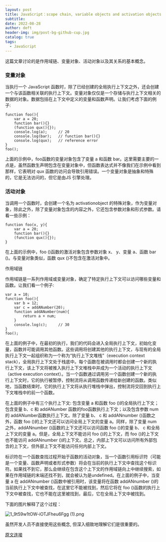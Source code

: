 ```yaml
---
layout: post
title: JavaScript：scope chain, variable objects and activation objects.【自翻译】
subtitle:
date: 2022-08-28
author: deft
header-img: img/post-bg-github-cup.jpg
catalog: true
tags:
  - JavaScript
---
```


这篇文章讨论的是作用域链、变量对象、活动对象以及其关系的基本概念。

### 变量对象

当执行一个 JavaScript 函数时，除了已经创建的全局执行上下文之外，还会创建一个与该函数相关联的执行上下文。变量对象仅仅是一个存储与执行上下文相关的数据的对象。数据包括在上下文中定义的变量和函数声明。让我们考虑下面的例子:


```
function foo(){
    var a = 20;
    function bar(){}
    (function qux(){});
    console.log(a);     // 20
    console.log(bar);   // function bar(){}
    console.log(qux);   // reference error
}
foo();
```

上面的示例中，foo函数的变量对象包含了变量 a 和函数 bar。这里需要主要的一点是，虽然函数生声明包含在变量对象中，但函数表达式并不像我们在示例中看到那样，它表明对 qux 函数的访问会导致引用错误。一个变量对象是抽象和特殊的，它是无法访问的，但它是由JS 引擎处理。

### 活动对象

当调用一个函数时，会创建一个名为 activationobject 的特殊对象，作为变量对象，除此之外，除了变量对象包含的内容之外，它还包含参数对象和形式参数。请看一些示例：


```
function foo(x, y){
    var a = 20;
    function bar(){}
    (function qux(){});
}
```

在上面的示例中，foo ()函数的激活对象包含参数对象 x、 y、变量 a、函数 bar ()。与变量对象类似，函数 qux ()不包含在激活对象中。

作用域链

作用域链是一系列作用域或变量对象，确定了特定执行上下文可以访问哪些变量和函数。让我们看一个例子:


```
var a = 10;
function foo(){
    var b = 12;
    var c = addANumber(20);
    function addANumber(num){
        return a + num;
    }
    console.log(c);     // 30
}
foo();
```

在上面的例子中，在最初的执行，我们的代码会进入全局执行上下文，初始化变量，函数并可能调用其他函数。这些调用将创建其他的执行上下文，与现有的全局执行上下文一起组织称为一个称为“执行上下文堆栈”（execution context stack），全局执行上下文处于栈底中。每个函数在被调用时都会创建一个新的执行上下文，该上下文将被推入执行上下文堆栈中并成为一个活动的执行上下文（active execution context）。当一个函数通过调用另一个函数创建一个新的执行上下文时，它的执行被暂停，控制流将从调用函数传递给新创建的函数。类似地，当函数结束时，它的执行上下文将从执行堆栈中弹出，控制流将交回到执行上下文堆栈中的前一个函数。

在上面的例子中有三个执行上下文: 包含变量 a 和函数 foo ()的全局执行上下文； 包含变量 b、c 和 addANumber 函数的foo函数执行上下文；以及包含参数 num 的 addANumber函数执行上下文。除了变量 b、 c 和 addANnumber ()函数之外，函数 foo ()的上下文还可以访问全局上下文的变量 a。同样，除了变量 num 之外，addANnumber ()函数的上下文还可以访问函数 foo ()的变量 b、 c 和全局上下文的变量 a。但是，全局上下文不能访问 foo ()的上下文，而 foo ()的上下文也不能访问 addANnumber ()的上下文。总之，内部上下文可以访问所有外部包含的上下文，但外部上下文不能访问任何内部上下文。

标识符在一个函数查找过程开始于函数的活动对象，当一个函数引用标识符（可能是一个变量、函数声明或者形式参数）将会在当前的执行上下文中查找这个标识符。如果找不到它，那么会继续在包含这个上下文的作用域链向上中继续搜索，如果在作用域链的末端还找不到，就会被认为是undefined。在上面的例子中，当变量 a 在 addANnumber ()函数中被引用时，该变量将在函数 addANnumber ()的当前执行上下文中被查找，在这里它不能被找到，然后它将在 foo ()函数的执行上下文中被查找，它也不能在这里被找到，最后，它在全局上下文中被找到。

下面的图片解释了这个过程：

![1_9t59w1tOW-iOTJFheu6Fgg (1).png](https://deftliang.github.io/img/1_9t59w1tOW-iOTJFheu6Fgg.png)


虽然开发人员不直接使用这些概念, 但深入细致地理解它们是很重要的。


[原文连接](https://medium.com/@klausng/javascript-scope-chain-variable-objects-and-activation-objects-4eb017256d0b)
